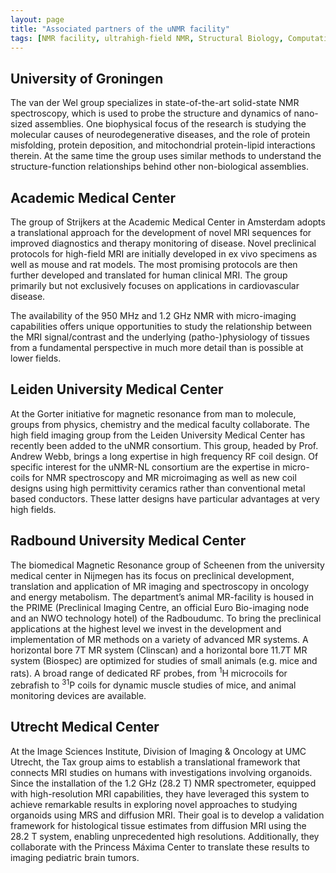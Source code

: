 ```yaml
---
layout: page
title: "Associated partners of the uNMR facility"
tags: [NMR facility, ultrahigh-field NMR, Structural Biology, Computational Biology, Protein Structure]
---
```


## University of Groningen

The van der Wel group specializes in state-of-the-art solid-state NMR spectroscopy, which is used to probe the structure and dynamics of nano-sized assemblies. One biophysical focus of the research is studying the molecular causes of neurodegenerative diseases, and the role of protein misfolding, protein deposition, and mitochondrial protein-lipid interactions therein. At the same time the group uses similar methods to understand the structure-function relationships behind other non-biological assemblies. 

## Academic Medical Center

The group of Strijkers at the Academic Medical Center in Amsterdam adopts a translational approach for the development of novel MRI sequences for improved diagnostics and therapy monitoring of disease. Novel preclinical protocols for high-field MRI are initially developed in ex vivo specimens as well as mouse and rat models. The most promising protocols are then further developed and translated for human clinical MRI. The group primarily but not exclusively focuses on applications in cardiovascular disease.

The availability of the 950 MHz and 1.2 GHz NMR with micro-imaging capabilities offers unique opportunities to study the relationship between the MRI signal/contrast and the underlying (patho-)physiology of tissues from a fundamental perspective in much more detail than is possible at lower fields.

## Leiden University Medical Center 

At the Gorter initiative for magnetic resonance from man to molecule, groups from physics, chemistry and the medical faculty collaborate. The high field imaging group from the Leiden University Medical Center has recently been added to the uNMR consortium. This group, headed by Prof. Andrew Webb, brings a long expertise in high frequency RF coil design. Of specific interest for the uNMR-NL consortium are the expertise in micro-coils for NMR spectroscopy and MR microimaging as well as new coil designs using high permittivity ceramics rather than conventional metal based conductors. These latter designs have particular advantages at very high fields.

## Radbound University Medical Center 

The biomedical Magnetic Resonance group of Scheenen from the university medical center in Nijmegen has its focus on preclinical development, translation and application of MR imaging and spectroscopy in oncology and energy metabolism. The department’s animal MR-facility is housed in the PRIME (Preclinical Imaging Centre, an official Euro Bio-imaging node and an NWO technology hotel) of the Radboudumc. To bring the preclinical applications at the highest level we invest in the development and implementation of MR methods on a variety of advanced MR systems. A horizontal bore 7T MR system (Clinscan) and a horizontal bore 11.7T MR system (Biospec) are optimized for studies of small animals (e.g. mice and rats). A broad range of dedicated RF probes, from <sup>1</sup>H microcoils for zebrafish to <sup>31</sup>P coils for dynamic muscle studies of mice, and animal monitoring devices are available.

## Utrecht Medical Center

At the Image Sciences Institute, Division of Imaging & Oncology at UMC Utrecht, the Tax group aims to establish a translational framework that connects MRI studies on humans with investigations involving organoids. Since the installation of the 1.2 GHz (28.2 T) NMR spectrometer, equipped with high-resolution MRI capabilities, they have leveraged this system to achieve remarkable results in exploring novel approaches to studying organoids using MRS and diffusion MRI. Their goal is to develop a validation framework for histological tissue estimates from diffusion MRI using the 28.2 T system, enabling unprecedented high resolutions. Additionally, they collaborate with the Princess Máxima Center to translate these results to imaging pediatric brain tumors.
